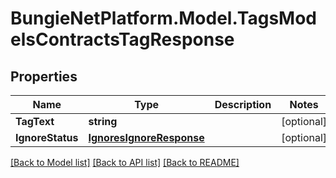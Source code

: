 # BungieNetPlatform.Model.TagsModelsContractsTagResponse
## Properties

Name | Type | Description | Notes
------------ | ------------- | ------------- | -------------
**TagText** | **string** |  | [optional] 
**IgnoreStatus** | [**IgnoresIgnoreResponse**](IgnoresIgnoreResponse.md) |  | [optional] 

[[Back to Model list]](../README.md#documentation-for-models) [[Back to API list]](../README.md#documentation-for-api-endpoints) [[Back to README]](../README.md)

